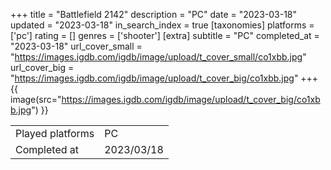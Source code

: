 +++
title = "Battlefield 2142"
description = "PC"
date = "2023-03-18"
updated = "2023-03-18"
in_search_index = true
[taxonomies]
platforms = ['pc']
rating = []
genres = ['shooter']
[extra]
subtitle = "PC"
completed_at = "2023-03-18"
url_cover_small = "https://images.igdb.com/igdb/image/upload/t_cover_small/co1xbb.jpg"
url_cover_big = "https://images.igdb.com/igdb/image/upload/t_cover_big/co1xbb.jpg"
+++
{{ image(src="https://images.igdb.com/igdb/image/upload/t_cover_big/co1xbb.jpg") }}

|              |            |
| ------------ | ---------- |
| Played platforms    | PC |
| Completed at | 2023/03/18 |

